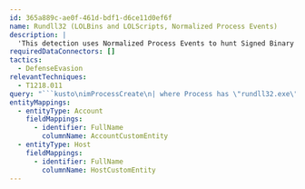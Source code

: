 ```yaml
---
id: 365a889c-ae0f-461d-bdf1-d6ce11d0ef6f
name: Rundll32 (LOLBins and LOLScripts, Normalized Process Events)
description: |
  'This detection uses Normalized Process Events to hunt Signed Binary Proxy Execution: Rundll32 activities'
requiredDataConnectors: []
tactics:
  - DefenseEvasion
relevantTechniques:
  - T1218.011
query: "```kusto\nimProcessCreate\n| where Process has \"rundll32.exe\"\n// Uncomment the next line and add your commandLine Whitelisted/ignore terms.For example \"payload.dll\"\n// | where CommandLine !contains (\"payload.dll\") \n| extend HostCustomEntity = Dvc, AccountCustomEntity = User\n```"
entityMappings:
  - entityType: Account
    fieldMappings:
      - identifier: FullName
        columnName: AccountCustomEntity
  - entityType: Host
    fieldMappings:
      - identifier: FullName
        columnName: HostCustomEntity
---
```


